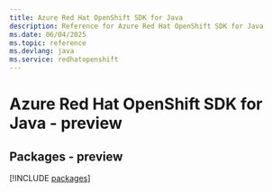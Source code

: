 ```yaml
---
title: Azure Red Hat OpenShift SDK for Java
description: Reference for Azure Red Hat OpenShift SDK for Java
ms.date: 06/04/2025
ms.topic: reference
ms.devlang: java
ms.service: redhatopenshift
---
```

# Azure Red Hat OpenShift SDK for Java - preview
## Packages - preview
[!INCLUDE [packages](red-hat-openshift-index.md)]